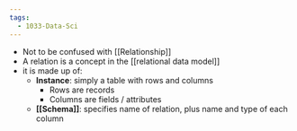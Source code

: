```yaml
---
tags:
  - 1033-Data-Sci
---
```

- Not to be confused with [[Relationship]]
- A relation is a concept in the [[relational data model]]
- it is made up of:
	- **Instance**: simply a table with rows and columns
		- Rows are records
		- Columns are fields / attributes
	- **[[Schema]]**: specifies name of relation, plus name and type of each column